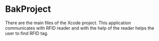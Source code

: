 # BakProject

There are the main files of the Xcode project. This application communicates with RFID reader and
with the help of the reader helps the user to find RFID tag.
